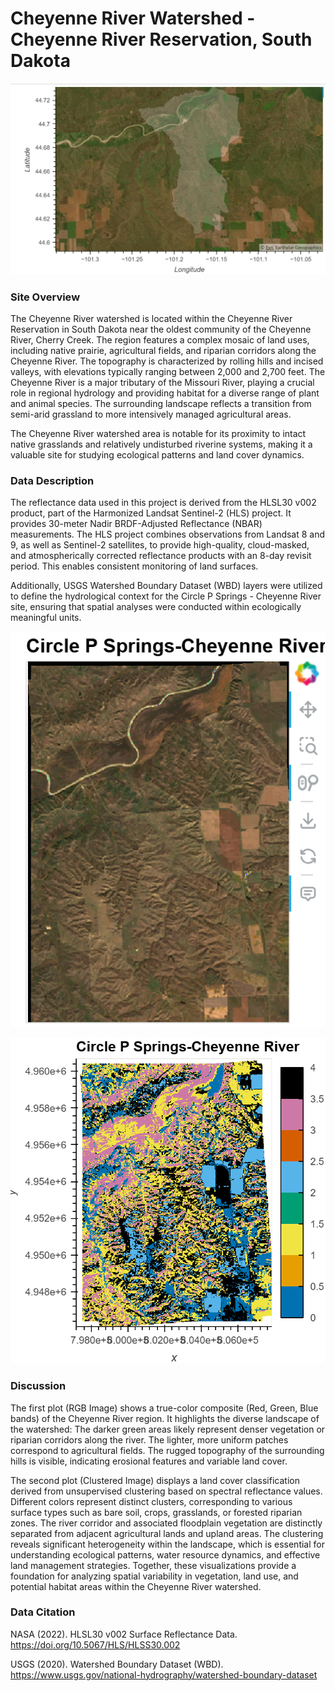 # Cheyenne River Watershed - Cheyenne River Reservation, South Dakota

![Alt text](oglalacheyenneriver.png)
    
### Site Overview
The Cheyenne River watershed is located within the Cheyenne River Reservation in South Dakota near the oldest community of the Cheyenne River, Cherry Creek. The region features a complex mosaic of land uses, including native prairie, agricultural fields, and riparian corridors along the Cheyenne River. The topography is characterized by rolling hills and incised valleys, with elevations typically ranging between 2,000 and 2,700 feet. The Cheyenne River is a major tributary of the Missouri River, playing a crucial role in regional hydrology and providing habitat for a diverse range of plant and animal species. The surrounding landscape reflects a transition from semi-arid grassland to more intensively managed agricultural areas.

The Cheyenne River watershed area is notable for its proximity to intact native grasslands and relatively undisturbed riverine systems, making it a valuable site for studying ecological patterns and land cover dynamics.

### Data Description
The reflectance data used in this project is derived from the HLSL30 v002 product, part of the Harmonized Landsat Sentinel-2 (HLS) project. It provides 30-meter Nadir BRDF-Adjusted Reflectance (NBAR) measurements. The HLS project combines observations from Landsat 8 and 9, as well as Sentinel-2 satellites, to provide high-quality, cloud-masked, and atmospherically corrected reflectance products with an 8-day revisit period. This enables consistent monitoring of land surfaces.

Additionally, USGS Watershed Boundary Dataset (WBD) layers were utilized to define the hydrological context for the Circle P Springs - Cheyenne River site, ensuring that spatial analyses were conducted within ecologically meaningful units.

![Alt text](oglalacheyenneriver2.png)

![Alt text](oglalacheyenneriver3.png)

### Discussion
The first plot (RGB Image) shows a true-color composite (Red, Green, Blue bands) of the Cheyenne River region. It highlights the diverse landscape of the watershed:
The darker green areas likely represent denser vegetation or riparian corridors along the river.
The lighter, more uniform patches correspond to agricultural fields.
The rugged topography of the surrounding hills is visible, indicating erosional features and variable land cover.

The second plot (Clustered Image) displays a land cover classification derived from unsupervised clustering based on spectral reflectance values.
Different colors represent distinct clusters, corresponding to various surface types such as bare soil, crops, grasslands, or forested riparian zones.
The river corridor and associated floodplain vegetation are distinctly separated from adjacent agricultural lands and upland areas.
The clustering reveals significant heterogeneity within the landscape, which is essential for understanding ecological patterns, water resource dynamics, and effective land management strategies.
Together, these visualizations provide a foundation for analyzing spatial variability in vegetation, land use, and potential habitat areas within the Cheyenne River watershed.


### Data Citation

NASA (2022). HLSL30 v002 Surface Reflectance Data. https://doi.org/10.5067/HLS/HLSS30.002

USGS (2020). Watershed Boundary Dataset (WBD). https://www.usgs.gov/national-hydrography/watershed-boundary-dataset
